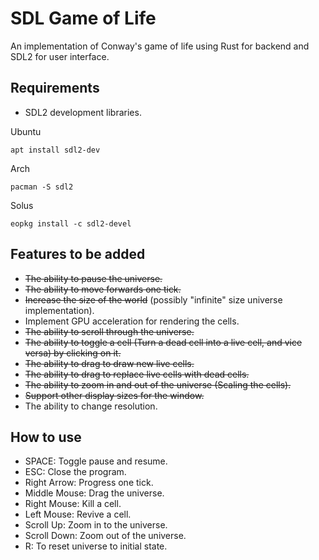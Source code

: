 # SDL Game of Life

An implementation of Conway's game of life using Rust for backend and SDL2 for user interface.

## Requirements

- SDL2 development libraries.

Ubuntu

```shell
apt install sdl2-dev
```

Arch

```shell
pacman -S sdl2
```

Solus

```shell
eopkg install -c sdl2-devel
```

## Features to be added

- ~~The ability to pause the universe.~~
- ~~The ability to move forwards one tick.~~
- ~~Increase the size of the world~~ (possibly "infinite" size universe implementation).
- Implement GPU acceleration for rendering the cells.
- ~~The ability to scroll through the universe.~~
- ~~The ability to toggle a cell (Turn a dead cell into a live cell, and vice versa) by clicking on it.~~
- ~~The ability to drag to draw new live cells.~~
- ~~The ability to drag to replace live cells with dead cells.~~
- ~~The ability to zoom in and out of the universe (Scaling the cells).~~
- ~~Support other display sizes for the window.~~
- The ability to change resolution.

## How to use

- SPACE: Toggle pause and resume.
- ESC: Close the program.
- Right Arrow: Progress one tick.
- Middle Mouse: Drag the universe.
- Right Mouse: Kill a cell.
- Left Mouse: Revive a cell.
- Scroll Up: Zoom in to the universe.
- Scroll Down: Zoom out of the universe.
- R: To reset universe to initial state.